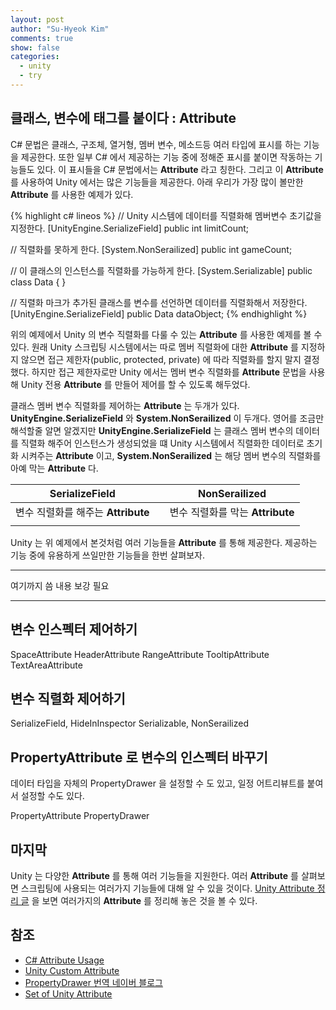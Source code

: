 ```yaml
---
layout: post
author: "Su-Hyeok Kim"
comments: true
show: false
categories:
  - unity
  - try
---
```


## 클래스, 변수에 태그를 붙이다 : Attribute

C# 문법은 클래스, 구조체, 열거형, 멤버 변수, 메소드등 여러 타입에 표시를 하는 기능을 제공한다. 또한 일부 C# 에서 제공하는 기능 중에 정해준 표시를 붙이면 작동하는 기능들도 있다. 이 표시들을 C# 문법에서는 __Attribute__ 라고 칭한다. 그리고 이 __Attribute__ 를 사용하여 Unity 에서는 많은 기능들을 제공한다. 아래 우리가 가장 많이 볼만한 __Attribute__ 를 사용한 예제가 있다.

{% highlight c# lineos %}
// Unity 시스템에 데이터를 직렬화해 멤버변수 초기값을 지정한다.
[UnityEngine.SerializeField]
public int limitCount;

// 직렬화를 못하게 한다.
[System.NonSerailized]
public int gameCount;

// 이 클래스의 인스턴스를 직렬화를 가능하게 한다.
[System.Serializable]
public class Data { }

// 직렬화 마크가 추가된 클래스를 변수를 선언하면 데이터를 직렬화해서 저장한다.
[UnityEngine.SerializeField]
public Data dataObject;
{% endhighlight %}

위의 예제에서 Unity 의 변수 직렬화를 다룰 수 있는 __Attribute__ 를 사용한 예제를 볼 수 있다. 원래 Unity 스크립팅 시스템에서는 따로 멤버 직렬화에 대한 __Attribute__ 를 지정하지 않으면 접근 제한자(public, protected, private) 에 따라 직렬화를 할지 말지 결정했다. 하지만 접근 제한자로만 Unity 에서는 멤버 변수 직렬화를 __Attribute__ 문법을 사용해 Unity 전용 __Attribute__ 를 만들어 제어를 할 수 있도록 해두었다.

클래스 멤버 변수 직렬화를 제어하는 __Attribute__ 는 두개가 있다. __UnityEngine.SerializeField__ 와 __System.NonSerailized__ 이 두개다. 영어를 조금만 해석할줄 알면 알겠지만 __UnityEngine.SerializeField__ 는 클래스 멤버 변수의 데이터를 직렬화 해주어 인스턴스가 생성되었을 떄 Unity 시스템에서 직렬화한 데이터로 초기화 시켜주는 __Attribute__ 이고, __System.NonSerailized__ 는 해당 멤버 변수의 직렬화를 아예 막는 __Attribute__ 다.

| SerializeField | | NonSerailized |
| :------: | :------: | :------: |
| 변수 직렬화를 해주는 __Attribute__ | | 변수 직렬화를 막는 __Attribute__ |
| | | | |

Unity 는 위 예제에서 본것처럼 여러 기능들을 __Attribute__ 를 통해 제공한다. 제공하는 기능 중에 유용하게 쓰일만한 기능들을 한번 살펴보자.

-----------

여기까지 씀
내용 보강 필요

-----------

## 변수 인스펙터 제어하기

SpaceAttribute
HeaderAttribute
RangeAttribute
TooltipAttribute
TextAreaAttribute

## 변수 직렬화 제어하기

SerializeField, HideInInspector
Serializable, NonSerailized

## PropertyAttribute 로 변수의 인스펙터 바꾸기

데이터 타입을 자체의 PropertyDrawer 을 설정할 수 도 있고, 일정 어트리뷰트를 붙여서 설정할 수도 있다.

PropertyAttribute
PropertyDrawer


## 마지막

Unity 는 다양한 __Attribute__ 를 통해 여러 기능들을 지원한다. 여러 __Attribute__ 를 살펴보면 스크립팅에 사용되는 여러가지 기능들에 대해 알 수 있을 것이다. [Unity Attribute 정리 글](http://www.tallior.com/unity-attributes/) 을 보면 여러가지의 __Attribute__ 를 정리해 놓은 것을 볼 수 있다.


## 참조

- [C# Attribute Usage](https://msdn.microsoft.com/ko-kr/library/mt653982.aspx)
- [Unity Custom Attribute](https://docs.unity3d.com/ScriptReference/PropertyDrawer.html)
- [PropertyDrawer 번역 네이버 블로그](http://blog.naver.com/PostView.nhn?blogId=hammerimpact&logNo=220775187161&redirect=Dlog&widgetTypeCall=true)
- [Set of Unity Attribute](http://www.tallior.com/unity-attributes/)
